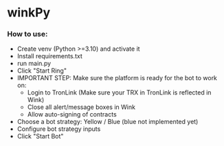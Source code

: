 # winkPy
### How to use:
- Create venv (Python >=3.10) and activate it
- Install requirements.txt
- run main.py
- Click "Start Ring"
- IMPORTANT STEP: Make sure the platform is ready for the bot to work on: 
    - Login to TronLink (Make sure your TRX in TronLink is reflected in Wink)
    - Close all alert/message boxes in Wink
    - Allow auto-signing of contracts
- Choose a bot strategy: Yellow / Blue (blue not implemented yet)
- Configure bot strategy inputs
- Click "Start Bot"
